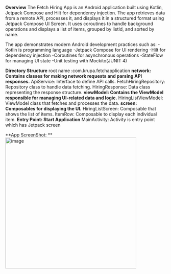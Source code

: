 **Overview**
The Fetch Hiring App is an Android application built using Kotlin, Jetpack Compose and Hilt for dependency injection. 
The app retrieves data from a remote API, processes it, 
and displays it in a structured format using Jetpack Compose UI Screen. 
It uses coroutines to handle background operations and displays a list of items, grouped by listId, and sorted by name.

The app demonstrates modern Android development practices such as:
-Kotlin is programming language
-Jetpack Compose for UI rendering
-Hilt for dependency injection
-Coroutines for asynchronous operations
-StateFlow for managing UI state
-Unit testing with Mockito(JUNIT 4)

**Directory Structure**
root name :com.krupa.fetchapplication
**network: Contains classes for making network requests and parsing API responses.**
ApiService: Interface to define API calls.
FetchHiringRepository: Repository class to handle data fetching.
HiringResponse: Data class representing the response structure.
**viewModel: Contains the ViewModel responsible for managing UI-related data and logic.**
HiringListViewModel: ViewModel class that fetches and processes the data.
**screen: Composables for displaying the UI.**
HiringListScreen: Composable that shows the list of items.
ItemRow: Composable to display each individual item.
**Entry Point: Start Application**
MainActivity: Activity is entry point which has Jetpack screen

**App ScreenShot: **
<img width="410" alt="image" src="https://github.com/user-attachments/assets/10e5f7a0-ed0b-4c2f-88fe-50875b534a1b" />
